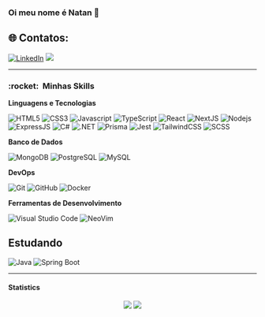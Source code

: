 ### Oi meu nome é Natan 👋

## 🌐 Contatos:
[![LinkedIn](https://img.shields.io/badge/LinkedIn-%230077B5.svg?style=for-the-badge&logo=linkedin&logoColor=white)](https://www.linkedin.com/in/natan-gabriel-castro)
<a href="mailto:castro.natan@outlook.com" target="_blank">
<img src="https://img.shields.io/badge/Microsoft_Outlook-0078D4?style=for-the-badge&logo=microsoft-outlook&logoColor=white" />
</a>


<!-- - 🔭 I’m currently working on [draft code](https://github.com/Code-Challenge-Draft) and as a freelancer -->
---

<h3> :rocket: &nbsp;Minhas Skills </h3>

**Linguagens e Tecnologias**

![HTML5](https://img.shields.io/badge/HTML-f64114?style=for-the-badge&logo=html5&logoColor=white)
![CSS3](https://img.shields.io/badge/CSS-006fff?&style=for-the-badge&logo=css3&logoColor=white)
![Javascript](https://img.shields.io/badge/JavaScript-F7DF1E?style=for-the-badge&logo=javascript&logoColor=black)
![TypeScript](https://img.shields.io/badge/TypeScript-007ACC?style=for-the-badge&logo=typescript&logoColor=white)
![React](https://img.shields.io/badge/React-20232A?style=for-the-badge&logo=react&logoColor=61DAFB)
![NextJS](https://img.shields.io/badge/-NextJS-black?style=for-the-badge&logo=next.js)
![Nodejs](https://img.shields.io/badge/-Nodejs-black?style=for-the-badge&logo=node.js)
![ExpressJS](https://img.shields.io/badge/Express.js-404D59?style=for-the-badge)
![C#](https://img.shields.io/badge/C%23-239120?style=for-the-badge&logo=c-sharp&logoColor=white)
![.NET](https://img.shields.io/badge/-Dotnet-black?style=for-the-badge&logo=.net)
![Prisma](https://img.shields.io/badge/-Prisma-black?style=for-the-badge&logo=prisma)
![Jest](https://img.shields.io/badge/-Jest-black?style=for-the-badge&logo=jest)
![TailwindCSS](https://img.shields.io/badge/Tailwind_CSS-38B2AC?style=for-the-badge&logo=tailwind-css&logoColor=white)
![SCSS](https://img.shields.io/badge/-SCSS-black?style=for-the-badge&logo=sass)

**Banco de Dados**

![MongoDB](https://img.shields.io/badge/MongoDB-4EA94B?style=for-the-badge&logo=mongodb&logoColor=white)
![PostgreSQL](https://img.shields.io/badge/PostgreSQL-316192?style=for-the-badge&logo=postgresql&logoColor=white)
![MySQL](https://img.shields.io/badge/MySQL-00000F?style=for-the-badge&logo=mysql&logoColor=white)

**DevOps**

![Git](https://img.shields.io/badge/-Git-black?style=for-the-badge&logo=git)
![GitHub](https://img.shields.io/badge/-GitHub-181717?style=for-the-badge&logo=github)
![Docker](https://img.shields.io/badge/Docker-2496ED?style=for-the-badge&logo=docker&logoColor=white)

**Ferramentas de Desenvolvimento**

![Visual Studio Code](https://img.shields.io/badge/-Visual%20Studio%20Code-333333?style=for-the-badge&logo=visual-studio-code&logoColor=007ACC)
![NeoVim](https://img.shields.io/badge/-neovim-333333?style=for-the-badge&logo=neovim&logoColor=41fca3)

## Estudando

![Java](https://img.shields.io/badge/Java-ED8B00?style=for-the-badge&logo=java&logoColor=white)
![Spring Boot](https://img.shields.io/badge/Spring-6DB33F?style=for-the-badge&logo=spring&logoColor=white)

---

#### Statistics
<div align="center">
<img src="https://github-readme-stats.vercel.app/api?username=NatanCastro&theme=dark&show_icons=true&count_private=true">
<img src="https://github-readme-stats.vercel.app/api/top-langs/?username=NatanCastro&theme=dark&hide=c%23,php,html,css,hack,javascript,hcl,shell,lua&layout=donut&langs_cont=8">
</div>
<!--
**natan22gt/natan22gt** is a ✨ _special_ ✨ repository because its `README.md` (this file) appears on your GitHub profile.

Here are some ideas to get you started:


- 🌱 I’m currently learning ...
- 👯 I’m looking to collaborate on ...
- 🤔 I’m looking for help with ...
- 💬 Ask me about ...
- 📫 How to reach me: ...
- 😄 Pronouns: ...
- ⚡ Fun fact: ...
-->
